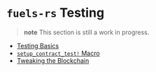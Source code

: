 # `fuels-rs` Testing

> **note** This section is still a work in progress.

- [Testing Basics](./basics.md)
- [`setup_contract_test!` Macro](./the-setup-contract-test-macro.md)
- [Tweaking the Blockchain](./chains.md)
